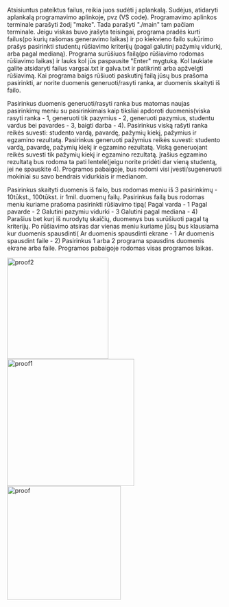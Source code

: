 Atsisiuntus pateiktus failus, reikia juos sudėti į aplankalą.
Sudėjus, atidaryti aplankalą programavimo aplinkoje, pvz (VS code).
Programavimo aplinkos terminale parašyti žodį "make".
Tada parašyti "./main" tam pačiam terminale.
Jeigu viskas buvo įrašyta teisingai, programa pradės kurti failus(po kurių rašomas generavimo laikas) ir po kiekvieno failo sukūrimo prašys pasirinkti studentų rūšiavimo kriterijų (pagal galutinį pažymių vidurkį, arba pagal medianą).
Programa surūšiuos failą(po rūšiavimo rodomas rūšiavimo laikas) ir lauks kol jūs paspausite "Enter" mygtuką. Kol laukiate galite atsidaryti failus vargsai.txt ir galva.txt ir patikrinti arba apžvelgti rūšiavimą.
Kai programa baigs rūšiuoti paskutinį failą jūsų bus prašoma pasirinkti, ar norite duomenis generuoti/rasyti ranka, ar duomenis skaityti iš failo.

Pasirinkus duomenis generuoti/rasyti ranka bus matomas naujas pasirinkimų meniu su pasirinkimais kaip tiksliai apdoroti duomenis(viska rasyti ranka - 1, generuoti tik pazymius - 2, generuoti pazymius, studentu vardus bei pavardes - 3, baigti darba - 4).
Pasirinkus viską rašyti ranka reikės suvesti: studento vardą, pavardę, pažymių kiekį, pažymius ir egzamino rezultatą. Pasirinkus generuoti pažymius reikės suvesti: studento vardą, pavardę, pažymių kiekį ir egzamino rezultatą. Viską generuojant reikės suvesti tik pažymių kiekį ir egzamino rezultatą.
Įrašius egzamino rezultatą bus rodoma ta pati lentelė(jeigu norite pridėti dar vieną studentą, jei ne spauskite 4).
Programos pabaigoje, bus rodomi visi įvesti/sugeneruoti mokiniai su savo bendrais vidurkiais ir medianom.

Pasirinkus skaityti duomenis iš failo, bus rodomas meniu iš 3 pasirinkimų - 10tūkst., 100tūkst. ir 1mil. duomenų failų.
Pasirinkus failą bus rodomas meniu kuriame prašoma pasirinkti rūšiavimo tipą(
Pagal varda - 1
Pagal pavarde - 2
Galutini pazymiu vidurki - 3
Galutini pagal mediana - 4)
Parašius bet kurį iš nurodytų skaičių, duomenys bus surūšiuoti pagal tą kriterijų.
Po rūšiavimo atsiras dar vienas meniu kuriame jūsų bus klausiama kur duomenis spausdinti(
Ar duomenis spausdinti ekrane - 1
Ar duomenis spausdint faile - 2)
Pasirinkus 1 arba 2 programa spausdins duomenis ekrane arba faile.
Programos pabaigoje rodomas visas programos laikas.

<img width="236" alt="proof2" src="https://github.com/GrufasXd/Laboratorinis-1/assets/147091694/3e210d0a-e14d-4cd2-a2b0-25d87520d2ea">
<img width="296" alt="proof1" src="https://github.com/GrufasXd/Laboratorinis-1/assets/147091694/ed41de11-f4f6-4301-a569-c35d41e62466">
<img width="265" alt="proof" src="https://github.com/GrufasXd/Laboratorinis-1/assets/147091694/bb2aebe3-f9d1-404c-ba26-9e955ebaf473">

